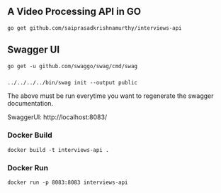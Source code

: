## A Video Processing API in GO

``go get github.com/saiprasadkrishnamurthy/interviews-api
``

## Swagger UI
``
go get -u github.com/swaggo/swag/cmd/swag
``

### 
``
../../../../bin/swag init --output public
``

The above must be run everytime you want to regenerate the swagger documentation.

SwaggerUI:
http://localhost:8083/

### Docker Build
```
docker build -t interviews-api .
```

### Docker Run
```
docker run -p 8083:8083 interviews-api
```


